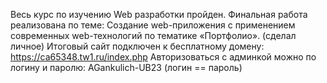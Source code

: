 Весь курс по изучению Web разработки пройден. Финальная работа реализована по теме: Создание web-приложения с применением современных web-технологий по тематике «Портфолио». (сделал личное)
Итоговый сайт подключен к бесплатному домену: https://ca65348.tw1.ru/index.php
Авторизоваться с админкой можно по логину и паролю: AGankulich-UB23 (логин == пароль)
